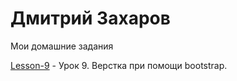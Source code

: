 

# Дмитрий Захаров
Мои домашние задания

[Lesson-9](https://dzakharovv.github.io/lesson_9/ "Моя готовая домашка") - Урок 9. Верстка при помощи bootstrap.
